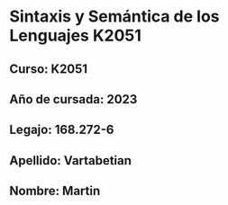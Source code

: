 # Sintaxis y Semántica de los Lenguajes K2051

## Curso: K2051
## Año de cursada: 2023
## Legajo: 168.272-6
## Apellido: Vartabetian
## Nombre: Martin